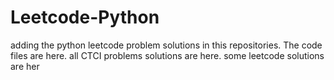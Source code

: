 # Leetcode-Python
adding the python leetcode problem solutions in this repositories. 
The code files are here.
all CTCI problems solutions are here.
some leetcode solutions are her









































































































































































































































































































































































































































































































































































